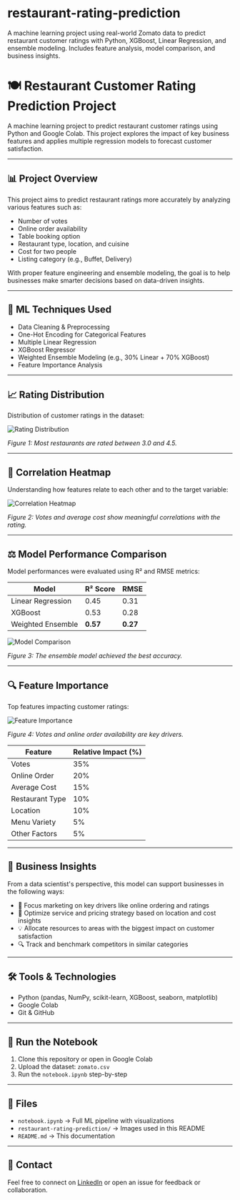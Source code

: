 # restaurant-rating-prediction
A machine learning project using real-world Zomato data to predict restaurant customer ratings with Python, XGBoost, Linear Regression, and ensemble modeling. Includes feature analysis, model comparison, and business insights.
# 🍽️ Restaurant Customer Rating Prediction Project

A machine learning project to predict restaurant customer ratings using Python and Google Colab. This project explores the impact of key business features and applies multiple regression models to forecast customer satisfaction.

---

## 📊 Project Overview

This project aims to predict restaurant ratings more accurately by analyzing various features such as:
- Number of votes
- Online order availability
- Table booking option
- Restaurant type, location, and cuisine
- Cost for two people
- Listing category (e.g., Buffet, Delivery)

With proper feature engineering and ensemble modeling, the goal is to help businesses make smarter decisions based on data-driven insights.

---

## 🧠 ML Techniques Used

- Data Cleaning & Preprocessing
- One-Hot Encoding for Categorical Features
- Multiple Linear Regression
- XGBoost Regressor
- Weighted Ensemble Modeling (e.g., 30% Linear + 70% XGBoost)
- Feature Importance Analysis

---

## 📈 Rating Distribution

Distribution of customer ratings in the dataset:

![Rating Distribution](restaurant-rating-prediction/data_distribution.png)

*Figure 1: Most restaurants are rated between 3.0 and 4.5.*

---

## 📌 Correlation Heatmap

Understanding how features relate to each other and to the target variable:

![Correlation Heatmap](restaurant-rating-prediction/correlation_heatmap.png)

*Figure 2: Votes and average cost show meaningful correlations with the rating.*

---

## ⚖️ Model Performance Comparison

Model performances were evaluated using R² and RMSE metrics:

| Model               | R² Score | RMSE   |
|---------------------|----------|--------|
| Linear Regression   | 0.45     | 0.31   |
| XGBoost             | 0.53     | 0.28   |
| Weighted Ensemble   | **0.57** | **0.27** |

![Model Comparison](restaurant-rating-prediction/model_comparison.png)

*Figure 3: The ensemble model achieved the best accuracy.*

---

## 🔍 Feature Importance

Top features impacting customer ratings:

![Feature Importance](restaurant-rating-prediction/feature_importance.png)

*Figure 4: Votes and online order availability are key drivers.*

| Feature            | Relative Impact (%) |
|--------------------|---------------------|
| Votes              | 35%                 |
| Online Order       | 20%                 |
| Average Cost       | 15%                 |
| Restaurant Type    | 10%                 |
| Location           | 10%                 |
| Menu Variety       | 5%                  |
| Other Factors      | 5%                  |

---

## 🎯 Business Insights

From a data scientist's perspective, this model can support businesses in the following ways:

- 🎯 Focus marketing on key drivers like online ordering and ratings
- 📍 Optimize service and pricing strategy based on location and cost insights
- 💡 Allocate resources to areas with the biggest impact on customer satisfaction
- 🔍 Track and benchmark competitors in similar categories

---

## 🛠️ Tools & Technologies

- Python (pandas, NumPy, scikit-learn, XGBoost, seaborn, matplotlib)
- Google Colab
- Git & GitHub

---

## 🚀 Run the Notebook

1. Clone this repository or open in Google Colab
2. Upload the dataset: `zomato.csv`
3. Run the `notebook.ipynb` step-by-step

---

## 📁 Files

- `notebook.ipynb` → Full ML pipeline with visualizations
- `restaurant-rating-prediction/` → Images used in this README
- `README.md` → This documentation

---

## 🤝 Contact

Feel free to connect on [LinkedIn](https://www.linkedin.com/in/tuğba-bayar-100811151?lipi=urn%3Ali%3Apage%3Ad_flagship3_profile_view_base_contact_details%3BxRUzNC3SRBuMdWT9PaXPhg%3D%3D) or open an issue for feedback or collaboration.
